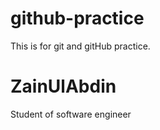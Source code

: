 # github-practice
This is for git and gitHub practice.

# ZainUlAbdin
Student of software engineer 
